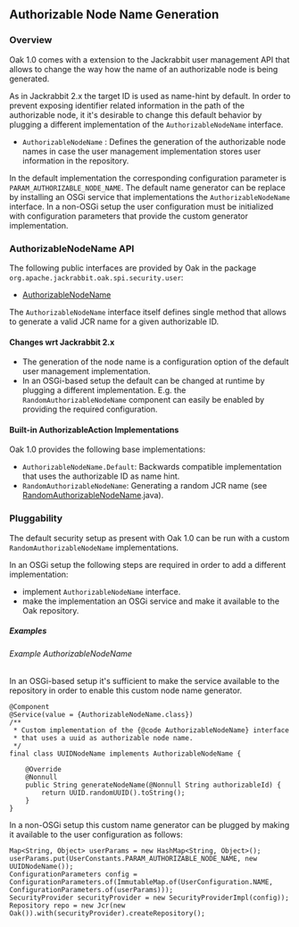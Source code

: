 <!--
   Licensed to the Apache Software Foundation (ASF) under one or more
   contributor license agreements.  See the NOTICE file distributed with
   this work for additional information regarding copyright ownership.
   The ASF licenses this file to You under the Apache License, Version 2.0
   (the "License"); you may not use this file except in compliance with
   the License.  You may obtain a copy of the License at

       http://www.apache.org/licenses/LICENSE-2.0

   Unless required by applicable law or agreed to in writing, software
   distributed under the License is distributed on an "AS IS" BASIS,
   WITHOUT WARRANTIES OR CONDITIONS OF ANY KIND, either express or implied.
   See the License for the specific language governing permissions and
   limitations under the License.
  -->

Authorizable Node Name Generation
--------------------------------------------------------------------------------

### Overview

Oak 1.0 comes with a extension to the Jackrabbit user management API that allows
to change the way how the name of an authorizable node is being generated.

As in Jackrabbit 2.x the target ID is used as name-hint by default. In order to
prevent exposing identifier related information in the path of the authorizable
node, it it's desirable to change this default behavior by plugging a different
implementation of the `AuthorizableNodeName` interface.

- `AuthorizableNodeName` : Defines the generation of the authorizable node names
   in case the user management implementation stores user information in the repository.

In the default implementation the corresponding configuration parameter is
`PARAM_AUTHORIZABLE_NODE_NAME`. The default name generator can be replace
by installing an OSGi service that implementations the `AuthorizableNodeName` interface.
In a non-OSGi setup the user configuration must be initialized with configuration
parameters that provide the custom generator implementation.

### AuthorizableNodeName API

The following public interfaces are provided by Oak in the package `org.apache.jackrabbit.oak.spi.security.user`:

- [AuthorizableNodeName]

The `AuthorizableNodeName` interface itself defines single method that allows
to generate a valid JCR name for a given authorizable ID.

#### Changes wrt Jackrabbit 2.x

- The generation of the node name is a configuration option of the default
  user management implementation.
- In an OSGi-based setup the default can be changed at runtime by plugging a
  different implementation. E.g. the `RandomAuthorizableNodeName` component
  can easily be enabled by providing the required configuration.

#### Built-in AuthorizableAction Implementations

Oak 1.0 provides the following base implementations:

- `AuthorizableNodeName.Default`: Backwards compatible implementation that
   uses the authorizable ID as name hint.
- `RandomAuthorizableNodeName`: Generating a random JCR name (see [RandomAuthorizableNodeName].java).

### Pluggability

The default security setup as present with Oak 1.0 can be run with a custom
`RandomAuthorizableNodeName` implementations.

In an OSGi setup the following steps are required in order to add a different
implementation:

- implement `AuthorizableNodeName` interface.
- make the implementation an OSGi service and make it available to the Oak repository.

##### Examples

###### Example AuthorizableNodeName

In an OSGi-based setup it's sufficient to make the service available to the repository
in order to enable this custom node name generator.

    @Component
    @Service(value = {AuthorizableNodeName.class})
    /**
     * Custom implementation of the {@code AuthorizableNodeName} interface
     * that uses a uuid as authorizable node name.
     */
    final class UUIDNodeName implements AuthorizableNodeName {

        @Override
        @Nonnull
        public String generateNodeName(@Nonnull String authorizableId) {
            return UUID.randomUUID().toString();
        }
    }

In a non-OSGi setup this custom name generator can be plugged by making it available
to the user configuration as follows:

    Map<String, Object> userParams = new HashMap<String, Object>();
    userParams.put(UserConstants.PARAM_AUTHORIZABLE_NODE_NAME, new UUIDNodeName());
    ConfigurationParameters config =  ConfigurationParameters.of(ImmutableMap.of(UserConfiguration.NAME, ConfigurationParameters.of(userParams)));
    SecurityProvider securityProvider = new SecurityProviderImpl(config));
    Repository repo = new Jcr(new Oak()).with(securityProvider).createRepository();

<!-- hidden references -->
[AuthorizableNodeName]: /oak/docs/apidocs/org/apache/jackrabbit/oak/spi/security/user/AuthorizableNodeName.html
[RandomAuthorizableNodeName]: /oak/docs/apidocs/org/apache/jackrabbit/oak/security/user/RandomAuthorizableNodeName.html
